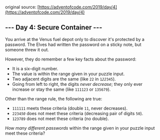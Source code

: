 original source: [https://adventofcode.com/2019/day/4](https://adventofcode.com/2019/day/4)
## --- Day 4: Secure Container ---
You arrive at the Venus fuel depot only to discover it's protected by a password.  The Elves had written the password on a sticky note, but someone threw it out.

However, they do remember a few key facts about the password:


 - It is a six-digit number.
 - The value is within the range given in your puzzle input.
 - Two adjacent digits are the same (like <code>22</code> in <code>1<em>22</em>345</code>).
 - Going from left to right, the digits <em>never decrease</em>; they only ever increase or stay the same (like <code>111123</code> or <code>135679</code>).

Other than the range rule, the following are true:


 - <code>111111</code> meets these criteria (double <code>11</code>, never decreases).
 - <code>2234<em>50</em></code> does not meet these criteria (decreasing pair of digits <code>50</code>).
 - <code>123789</code> does not meet these criteria (no double).

<em>How many different passwords</em> within the range given in your puzzle input meet these criteria?


